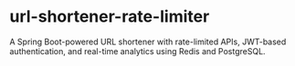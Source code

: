 # url-shortener-rate-limiter
A Spring Boot-powered URL shortener with rate-limited APIs, JWT-based authentication, and real-time analytics using Redis and PostgreSQL.
